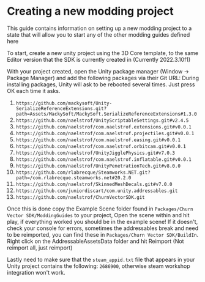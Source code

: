 # Creating a new modding project

This guide contains information on setting up a new modding project to a state that will allow you to start any of the other modding guides defined here

To start, create a new unity project using the 3D Core template, to the same Editor version that the SDK is currently created in (Currently 2022.3.10f1)

With your project created, open the Unity package manager (Window -> Package Manager) and add the following packages via their Git URL:
During installing packages, Unity will ask to be rebooted several times. Just press OK each time it asks.

1. `https://github.com/mackysoft/Unity-SerializeReferenceExtensions.git?path=Assets/MackySoft/MackySoft.SerializeReferenceExtensions#1.3.0`
2. `https://github.com/naelstrof/UnityScriptableSettings.git#v2.4.5`
3. `https://github.com/naelstrof/com.naelstrof.extensions.git#v0.0.1`
4. `https://github.com/naelstrof/com.naelstrof.projectiles.git#v0.0.1`
5. `https://github.com/naelstrof/com.naelstrof.easing.git#v0.0.1`
6. `https://github.com/naelstrof/com.naelstrof.orbitcam.git#v0.0.1`
7. `https://github.com/naelstrof/UnityJigglePhysics.git#v7.0.3`
8. `https://github.com/naelstrof/com.naelstrof.inflatable.git#v0.0.1`
9. `https://github.com/naelstrof/UnityPenetrationTech.git#v8.0.0`
10. `https://github.com/rlabrecque/Steamworks.NET.git?path=/com.rlabrecque.steamworks.net#20.2.0`
11. `https://github.com/naelstrof/SkinnedMeshDecals.git#v7.0.0`
12. `https://github.com/juniordiscart/com.unity.addressables.git`
13. `https://github.com/naelstrof/ChurnVectorSDK.git`

Once this is done copy the Example Scene folder found in `Packages/Churn Vector SDK/ModdingGuides` to your project, Open the scene within and hit play, if everything worked you should be in the example scene!
If it doesn't, check your console for errors, sometimes the addressables break and need to be reimported, you can find these in `Packages/Churn Vector SDK/BuildIn`. Right click on the AddressableAssetsData folder and hit Reimport (Not reimport all, just reimport)

Lastly need to make sure that the `steam_appid.txt` file that appears in your Unity
project contains the following: `2686900`, otherwise steam workshop integration won't work.

